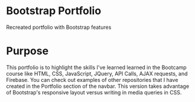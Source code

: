 # Bootstrap Portfolio
 Recreated portfolio with Bootstrap features

 # Purpose
 This portfolio is to highlight the skills I've learned learned in the Bootcamp course like HTML, CSS, JavaScript, JQuery, API Calls, AJAX requests, and Firebase.  You can check out examples of other repositories that I have created in the Portfolio section of the navbar.  This version takes advantage of Bootstrap's responsive layout versus writing in media queries in CSS.
